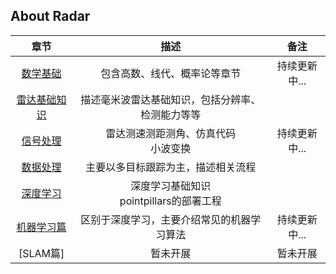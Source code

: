 ## About Radar

| 章节 | 描述 | 备注 |
|:-------:|:-------:|:-------:|
| [数学基础](./数学基础篇/README.md) | 包含高数、线代、概率论等章节 | 持续更新中... |
| [雷达基础知识](./基础知识篇/README.md) | 描述毫米波雷达基础知识，包括分辨率、检测能力等等 |  |
| [信号处理](./信号处理篇/README.md) | 雷达测速测距测角、仿真代码 <br> 小波变换 | 持续更新中... |
| [数据处理](./数据处理篇/README.md) | 主要以多目标跟踪为主，描述相关流程 |  |
| [深度学习](./深度学习篇/README.md) | 深度学习基础知识 <br> pointpillars的部署工程|  |
| [机器学习篇](./机器学习篇/README.md) | 区别于深度学习，主要介绍常见的机器学习算法 | 持续更新中... |
| [SLAM篇] | 暂未开展 | 暂未开展 |
